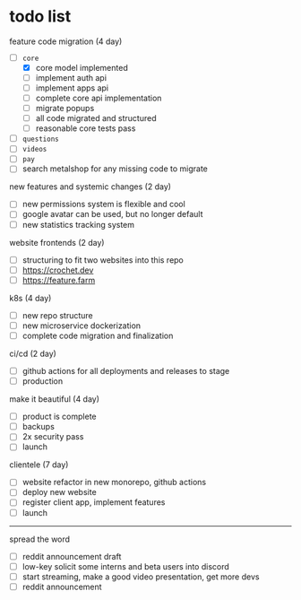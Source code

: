 
# todo list

feature code migration (4 day)
- [ ] `core`
  - [x] core model implemented
  - [ ] implement auth api
  - [ ] implement apps api
  - [ ] complete core api implementation
  - [ ] migrate popups
  - [ ] all code migrated and structured
  - [ ] reasonable core tests pass
- [ ] `questions`
- [ ] `videos`
- [ ] `pay`
- [ ] search metalshop for any missing code to migrate

new features and systemic changes (2 day)
- [ ] new permissions system is flexible and cool
- [ ] google avatar can be used, but no longer default
- [ ] new statistics tracking system

website frontends (2 day)
- [ ] structuring to fit two websites into this repo
- [ ] https://crochet.dev
- [ ] https://feature.farm

k8s (4 day)
- [ ] new repo structure
- [ ] new microservice dockerization
- [ ] complete code migration and finalization

ci/cd (2 day)
- [ ] github actions for all deployments and releases to stage
- [ ] production

make it beautiful (4 day)
- [ ] product is complete
- [ ] backups
- [ ] 2x security pass
- [ ] launch

clientele (7 day)
- [ ] website refactor in new monorepo, github actions
- [ ] deploy new website
- [ ] register client app, implement features
- [ ] launch

--------

spread the word
- [ ] reddit announcement draft
- [ ] low-key solicit some interns and beta users into discord
- [ ] start streaming, make a good video presentation, get more devs
- [ ] reddit announcement
